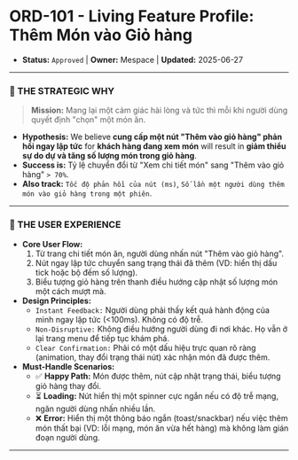 # ORD-101 - Living Feature Profile: Thêm Món vào Giỏ hàng

- **Status:** `Approved` | **Owner:** Mespace | **Updated:** 2025-06-27

---

### 🎯 THE STRATEGIC WHY
> **Mission:** Mang lại một cảm giác hài lòng và tức thì mỗi khi người dùng quyết định "chọn" một món ăn.

- **Hypothesis:** We believe **cung cấp một nút "Thêm vào giỏ hàng" phản hồi ngay lập tức** for **khách hàng đang xem món** will result in **giảm thiểu sự do dự và tăng số lượng món trong giỏ hàng**.
- **Success is:** Tỷ lệ chuyển đổi từ "Xem chi tiết món" sang "Thêm vào giỏ hàng" `> 70%`.
- **Also track:** `Tốc độ phản hồi của nút (ms)`, `Số lần một người dùng thêm món vào giỏ hàng trong một phiên`.

---

### 🎨 THE USER EXPERIENCE
- **Core User Flow:**
    1.  Từ trang chi tiết món ăn, người dùng nhấn nút "Thêm vào giỏ hàng".
    2.  Nút ngay lập tức chuyển sang trạng thái đã thêm (VD: hiển thị dấu tick hoặc bộ đếm số lượng).
    3.  Biểu tượng giỏ hàng trên thanh điều hướng cập nhật số lượng món một cách mượt mà.
- **Design Principles:**
    - `Instant Feedback:` Người dùng phải thấy kết quả hành động của mình ngay lập tức (<100ms). Không có độ trễ.
    - `Non-Disruptive:` Không điều hướng người dùng đi nơi khác. Họ vẫn ở lại trang menu để tiếp tục khám phá.
    - `Clear Confirmation:` Phải có một dấu hiệu trực quan rõ ràng (animation, thay đổi trạng thái nút) xác nhận món đã được thêm.
- **Must-Handle Scenarios:**
    - ✅ **Happy Path:** Món được thêm, nút cập nhật trạng thái, biểu tượng giỏ hàng thay đổi.
    - ⏳ **Loading:** Nút hiển thị một spinner cực ngắn nếu có độ trễ mạng, ngăn người dùng nhấn nhiều lần.
    - ❌ **Error:** Hiển thị một thông báo ngắn (toast/snackbar) nếu việc thêm món thất bại (VD: lỗi mạng, món ăn vừa hết hàng) mà không làm gián đoạn người dùng.

---
